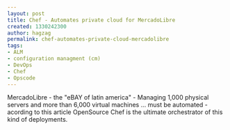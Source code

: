 ```yaml
---
layout: post
title: Chef - Automates private cloud for MercadoLibre
created: 1330242300
author: hagzag
permalink: chef-automates-private-cloud-mercadolibre
tags:
- ALM
- configuration managment (cm)
- DevOps
- Chef
- Opscode
---
```

<p>MercadoLibre - the &quot;eBAY of latin america&quot; - Managing 1,000 physical servers and more than 6,000 virtual machines ... must be automated - acording to this article OpenSource Chef is the ultimate orchestrator of this kind of deployments.</p>
<p>&nbsp;</p>
